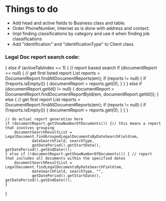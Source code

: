 # Things to do

- Add head and active fields to Business class and table.
- Order PhoneNumber, Internet as is done with address and contact.
- Impl finding classifications by category and use it when finding job classifications
- Add "identification" and "identificationType" to Client class.

### Legal Doc report search code:

} else if (activeTabIndex == 1) { // report based search
    if (documentReport == null) { // get first listed report
        List<DocumentReport> reports = DocumentReport.findAllDocumentReports(em);
        if (reports != null) {
            if (!reports.isEmpty()) {
                documentReport = reports.get(0);
            }
        }
    } else if (documentReport.getId() != null) {
        documentReport = DocumentReport.findDocumentReportById(em, documentReport.getId());
    } else { // get first report
        List<DocumentReport> reports = DocumentReport.findAllDocumentReports(em);
        if (reports != null) {
            if (!reports.isEmpty()) {
                documentReport = reports.get(0);
            }
        }
    }

    // do actual report generation here
    if (documentReport.getShowNumberOfDocuments()) {// this means a report that involves grouping
        documentSearchResultList = LegalDocument.findGroupedLegalDocumentsByDateSearchField(em,
                dateSearchField, searchType,
                getDatePeriod().getStartDate(), getDatePeriod().getEndDate());
    } else if (!documentReport.getShowNumberOfDocuments()) { // report that includes all documents within the specified dates
        documentSearchResultList = LegalDocument.findLegalDocumentsByDateSearchField(em,
                dateSearchField, searchType, "",
                getDatePeriod().getStartDate(), getDatePeriod().getEndDate());
    }
}